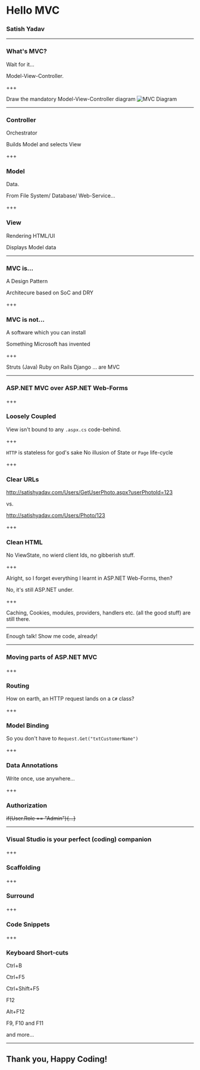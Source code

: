 # Hello MVC
### Satish Yadav

---

### What's MVC?

<span class="fragment"> Wait for it... </span>

<span class="fragment"> Model-View-Controller. </span>

+++

Draw the mandatory Model-View-Controller diagram
![MVC Diagram](https://www.pluralsight.com/content/dam/pluralsight/blog/2015/12/tutorial-angularjs-mvc-implementation/wp/img/AngularJS_01.png)

---

### Controller

<span class="fragment"> Orchestrator </span>

<span class="fragment"> Builds Model and selects View </span>


+++

### Model

<span class="fragment"> Data. </span>

<span class="fragment"> From File System/ Database/ Web-Service... </span>

+++

### View

<span class="fragment"> Rendering HTML/UI </span>

<span class="fragment"> Displays Model data </span>

---

### MVC is...

<span class="fragment"> A Design Pattern </span>

<span class="fragment"> Architecure based on SoC and DRY </span>

+++ 

### MVC is not...

<span class="fragment"> A software which you can install </span>

<span class="fragment"> Something Microsoft has invented </span>

+++

<span class="fragment"> Struts (Java) </span>
<span class="fragment"> Ruby on Rails </span>
<span class="fragment"> Django </span>
<span class="fragment"> ... are MVC </span>

---

### ASP.NET MVC over ASP.NET Web-Forms 

+++

### Loosely Coupled
<span class="fragment"> View isn't bound to any ````.aspx.cs```` code-behind. </span>
 
+++

````HTTP```` is stateless for god's sake
<span class="fragment"> No illusion of State or ````Page```` life-cycle </span>

+++

### Clear URLs

<span class="fragment"> http://satishyadav.com/Users/GetUserPhoto.aspx?userPhotoId=123 </span>

<span class="fragment"> vs. </span>

<span class="fragment"> http://satishyadav.com/Users/Photo/123 </span>

+++

### Clean HTML

<span class="fragment"> No ViewState, no wierd client Ids, no gibberish stuff. </span>

+++ 

Alright, so I forget everything I learnt in ASP.NET Web-Forms, then? </span>
 
<span class="fragment">No, it's still ASP.NET under. </span>

+++  

Caching, Cookies, modules, providers, handlers etc. (all the good stuff) are still there.

---

Enough talk! Show me code, already!

---

### Moving parts of ASP.NET MVC

+++

### Routing

<span class="fragment"> How on earth, an HTTP request lands on a ````C#```` class? </span>

+++ 

### Model Binding

<span class="fragment"> So you don't have to ````Request.Get("txtCustomerName")```` </span>

+++

### Data Annotations

<span class="fragment"> Write once, use anywhere... </span>

+++

### Authorization

<span class="fragment"> ~~if(User.Role == "Admin"){...}~~ </span>

---

### Visual Studio is your perfect (coding) companion
 
+++
 
### Scaffolding

+++ 

### Surround

+++ 

### Code Snippets

+++ 

### Keyboard Short-cuts

<span class="fragment"> Ctrl+B </span>

<span class="fragment"> Ctrl+F5 </span>

<span class="fragment"> Ctrl+Shift+F5 </span>

<span class="fragment"> F12 </span>

<span class="fragment"> Alt+F12 </span>

<span class="fragment"> F9, F10 and F11 </span>

<span class="fragment"> and more... </span>

---

## Thank you, Happy Coding!
